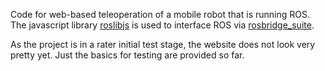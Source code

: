 Code for web-based teleoperation of a mobile robot that is running ROS. The javascript library [roslibjs](http://wiki.ros.org/roslibjs/) is used to interface ROS via [rosbridge\_suite](http://wiki.ros.org/rosbridge_suite).

As the project is in a rater initial test stage, the website does not look very pretty yet. Just the basics for testing are provided so far.
